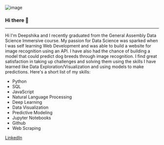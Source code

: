 ![image](https://user-images.githubusercontent.com/78671908/167175003-0c26e308-0a61-414c-ac5d-be90bbd113f8.png)





### Hi there 👋
<hr>

Hi I'm Deepshika and I recently graduated from the General Assembly Data Science Immersive course.
My passion for Data Science was sparked when I was self learning Web Development and was able to build a website for image recognition using an API. I have also had the chance of building a model that could predict dog breeds through image recognition.
I find great satisfaction in taking up challenges and solving them using the skills I have learned like Data Exploration/Visualization and using models to make predictions.
Here's a short list of my skills:
* Python
* SQL
* JavaScript
* Natural Language Processing
* Deep Learning
* Data Visualization
* Predictive Modeling
* Jupyter Notebooks
* Github
* Web Scraping


[LinkedIn](https://www.linkedin.com/in/sharma-deepshika/)



<!--
**deepshika-sharma/deepshika-sharma** is a ✨ _special_ ✨ repository because its `README.md` (this file) appears on your GitHub profile.

Here are some ideas to get you started:

- 🔭 I’m currently working on ...
- 🌱 I’m currently learning ...
- 👯 I’m looking to collaborate on ...
- 🤔 I’m looking for help with ...
- 💬 Ask me about ...
- 📫 How to reach me: ...
- 😄 Pronouns: ...
- ⚡ Fun fact: ...
-->
